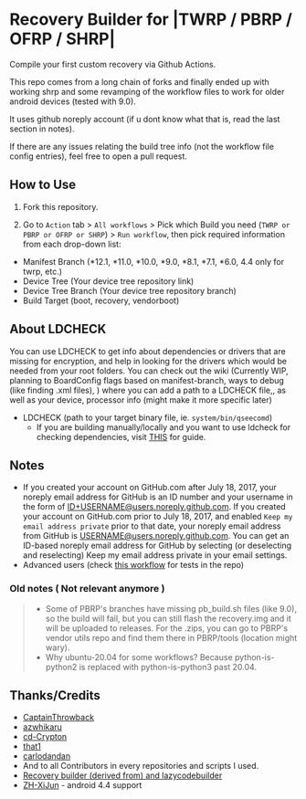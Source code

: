 # Recovery Builder for |TWRP / PBRP / OFRP / SHRP|
Compile your first custom recovery via Github Actions.

This repo comes from a long chain of forks and finally ended up with working shrp and some revamping of the workflow files to work for older android devices (tested with 9.0). 

It uses github noreply account (if u dont know what that is, read the last section in notes).

If there are any issues relating the build tree info (not the workflow file config entries), feel free to open a pull request.

## How to Use
1. Fork this repository.

2. Go to `Action` tab > `All workflows` > Pick which Build you need (`TWRP or PBRP or OFRP or SHRP`) > `Run workflow`, then pick required information from each drop-down list:
 - Manifest Branch (*12.1, *11.0, *10.0, *9.0, *8.1, *7.1, *6.0, 4.4 only for twrp, etc.)
 - Device Tree (Your device tree repository link)
 - Device Tree Branch (Your device tree repository branch)
 - Build Target (boot, recovery, vendorboot)


## About LDCHECK

  You can use LDCHECK to get info about dependencies or drivers that are missing for encryption, and help in looking for the drivers which would be needed from your root folders. 
  You can check out the wiki (Currently WIP, planning to BoardConfig flags based on manifest-branch, ways to debug (like finding .xml files), ) where you can add a path to a LDCHECK file,, as well as your device, processor info (might make it more specific later)

 - LDCHECK (path to your target binary file, ie. `system/bin/qseecomd`)
   - If you are building manually/locally and you want to use ldcheck for checking dependencies, visit [THIS](https://github.com/TeamWin/android_device_qcom_twrp-common/tree/android-11#using-ldcheck-to-find-dependencies) for guide.

## Notes

- If you created your account on GitHub.com after July 18, 2017, your noreply email address for GitHub is an ID number and your username in the form of ID+USERNAME@users.noreply.github.com. If you created your account on GitHub.com prior to July 18, 2017, and enabled `Keep my email address private` prior to that date, your noreply email address from GitHub is USERNAME@users.noreply.github.com. You can get an ID-based noreply email address for GitHub by selecting (or deselecting and reselecting) Keep my email address private in your email settings.
- Advanced users (check [this workflow](https://github.com/mlm-games/ofox_m31s/blob/main/.github/workflows/recovery-build.yml) for tests in the repo)

### Old notes ( Not relevant anymore )

> - Some of PBRP's branches have missing pb_build.sh files (like 9.0), so the build will fail, but you can still flash the recovery.img and it will be uploaded to releases. For the .zips, you can go to PBRP's vendor utils repo and find them there in PBRP/tools (location might wary).
> - Why ubuntu-20.04 for some workflows? Because python-is-python2 is replaced with python-is-python3 past 20.04.


## Thanks/Credits
 - [CaptainThrowback](https://github.com/CaptainThrowback)
 - [azwhikaru](https://github.com/azwhikaru)
 - [cd-Crypton](https://github.com/cd-Crypton)
 - [that1](https://github.com/that1)
 - [carlodandan](https://github.com/carlodandan)
 - And to all Contributors in every repositories and scripts I used.
 - [Recovery builder (derived from) and lazycodebuilder](https://github.com/lazycodebuilder/Lazy_Action-Recoverys-Builder)
 - [ZH-XiJun](https://github.com/ZH-XiJun) - android 4.4 support
